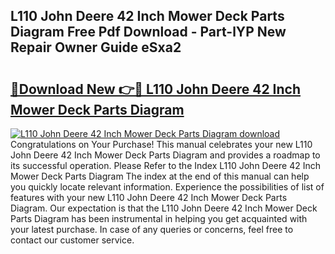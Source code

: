 ## L110 John Deere 42 Inch Mower Deck Parts Diagram Free Pdf Download - Part-lYP New Repair Owner Guide eSxa2

# <h2><a href="http://dfmuihs.blite.top/?on=L110+John+Deere+42+Inch+Mower+Deck+Parts+Diagram">🔗Download New 👉🔴 L110 John Deere 42 Inch Mower Deck Parts Diagram</a></h2>

[![L110 John Deere 42 Inch Mower Deck Parts Diagram download](https://i.imgur.com/lujVjoI.png)](http://dfmuihs.blite.top/?on=L110+John+Deere+42+Inch+Mower+Deck+Parts+Diagram)
Congratulations on Your Purchase! This manual celebrates your new L110 John Deere 42 Inch Mower Deck Parts Diagram and provides a roadmap to its successful operation. Please Refer to the Index L110 John Deere 42 Inch Mower Deck Parts Diagram The index at the end of this manual can help you quickly locate relevant information. Experience the possibilities of list of features with your new L110 John Deere 42 Inch Mower Deck Parts Diagram. Our expectation is that the L110 John Deere 42 Inch Mower Deck Parts Diagram has been instrumental in helping you get acquainted with your latest purchase. In case of any queries or concerns, feel free to contact our customer service.
